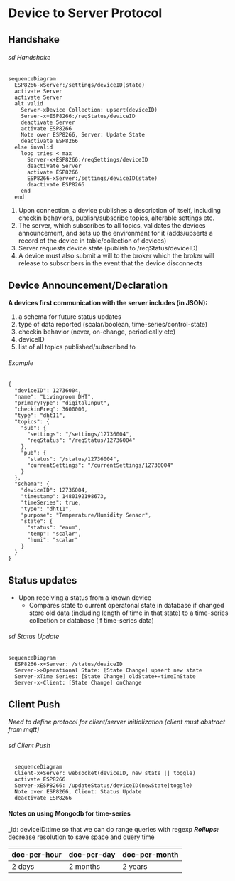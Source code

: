 # Device to Server Protocol

## Handshake

###### sd Handshake

```@mermaid
sequenceDiagram
  ESP8266-xServer:/settings/deviceID(state)
  activate Server
  activate Server
  alt valid
    Server-xDevice Collection: upsert(deviceID)
    Server-x+ESP8266:/reqStatus/deviceID
    deactivate Server
    activate ESP8266
    Note over ESP8266, Server: Update State
    deactivate ESP8266
  else invalid
    loop tries < max
      Server-x+ESP8266:/reqSettings/deviceID
      deactivate Server
      activate ESP8266
      ESP8266-xServer:/settings/deviceID(state)
      deactivate ESP8266
    end
  end
```

1. Upon connection, a device publishes a description of itself, including checkin behaviors, publish/subscribe topics, alterable settings etc.
2. The server, which subscribes to all topics, validates the devices announcement, and sets up the environment for it (adds/upserts a record of the device in table/collection of devices)
3. Server requests device state (publish to /reqStatus/deviceID)
4. A device must also submit a will to the broker which the broker will release to subscribers in the event that the device disconnects

## Device Announcement/Declaration

**A devices first communication with the server includes (in JSON):**
1. a schema for future status updates
2. type of data reported (scalar/boolean, time-series/control-state)
3. checkin behavior (never, on-change, periodically etc)
4. deviceID
5. list of all topics published/subscribed to

###### Example

```
{
  "deviceID": 12736004,
  "name": "Livingroom DHT",
  "primaryType": "digitalInput",
  "checkinFreq": 3600000,
  "type": "dht11",
  "topics": {
    "sub": {
      "settings": "/settings/12736004",
      "reqStatus": "/reqStatus/12736004"
    },
    "pub": {
      "status": "/status/12736004",
      "currentSettings": "/currentSettings/12736004"
    }
  },
  "schema": {
    "deviceID": 12736004,
    "timestamp": 1480192198673,
    "timeSeries": true,
    "type": "dht11",
    "purpose": "Temperature/Humidity Sensor",
    "state": {
      "status": "enum",
      "temp": "scalar",
      "humi": "scalar"
    }
  }
}
```

## Status updates

- Upon receiving a status from a known device
  - Compares state to current operatonal state in database if changed store old data (including length of time in that state) to a time-series collection or database (if time-series data)

###### sd Status Update
```@mermaid
sequenceDiagram
  ESP8266-x+Server: /status/deviceID
  Server->>Operational State: [State Change] upsert new state
  Server-xTime Series: [State Change] oldState+=timeInState
  Server-x-Client: [State Change] onChange
```

## Client Push
_Need to define protocol for client/server initialization (client must abstract from mqtt)_

###### sd Client Push




```@mermaid
  sequenceDiagram
  Client-x+Server: websocket(deviceID, new state || toggle)
  activate ESP8266
  Server-xESP8266: /updateStatus/deviceID(newState|toggle)
  Note over ESP8266, Client: Status Update
  deactivate ESP8266
```


#### Notes on using Mongodb for time-series
_id: deviceID:time so that we can do range queries with regexp
***Rollups:*** decrease resolution to save space and query time

| doc-per-hour | doc-per-day  | doc-per-month
| --- | --- | --- |
2 days | 2 months | 2 years |
